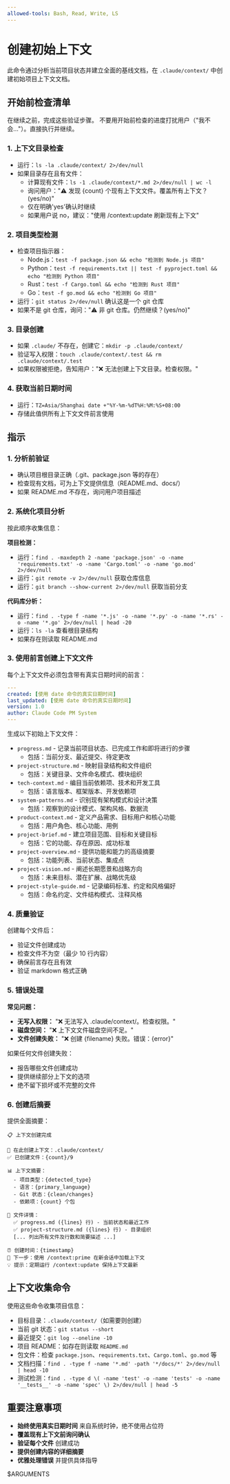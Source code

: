 ```yaml
---
allowed-tools: Bash, Read, Write, LS
---
```


# 创建初始上下文

此命令通过分析当前项目状态并建立全面的基线文档，在 `.claude/context/` 中创建初始项目上下文文档。

## 开始前检查清单

在继续之前，完成这些验证步骤。
不要用开始前检查的进度打扰用户（"我不会..."）。直接执行并继续。

### 1. 上下文目录检查
- 运行：`ls -la .claude/context/ 2>/dev/null`
- 如果目录存在且有文件：
  - 计算现有文件：`ls -1 .claude/context/*.md 2>/dev/null | wc -l`
  - 询问用户："⚠️ 发现 {count} 个现有上下文文件。覆盖所有上下文？(yes/no)"
  - 仅在明确'yes'确认时继续
  - 如果用户说 no，建议："使用 /context:update 刷新现有上下文"

### 2. 项目类型检测
- 检查项目指示器：
  - Node.js：`test -f package.json && echo "检测到 Node.js 项目"`
  - Python：`test -f requirements.txt || test -f pyproject.toml && echo "检测到 Python 项目"`
  - Rust：`test -f Cargo.toml && echo "检测到 Rust 项目"`
  - Go：`test -f go.mod && echo "检测到 Go 项目"`
- 运行：`git status 2>/dev/null` 确认这是一个 git 仓库
- 如果不是 git 仓库，询问："⚠️ 非 git 仓库。仍然继续？(yes/no)"

### 3. 目录创建
- 如果 `.claude/` 不存在，创建它：`mkdir -p .claude/context/`
- 验证写入权限：`touch .claude/context/.test && rm .claude/context/.test`
- 如果权限被拒绝，告知用户："❌ 无法创建上下文目录。检查权限。"

### 4. 获取当前日期时间
- 运行：`TZ=Asia/Shanghai date +"%Y-%m-%dT%H:%M:%S+08:00`
- 存储此值供所有上下文文件前言使用

## 指示

### 1. 分析前验证
- 确认项目根目录正确（.git、package.json 等的存在）
- 检查现有文档，可为上下文提供信息（README.md、docs/）
- 如果 README.md 不存在，询问用户项目描述

### 2. 系统化项目分析
按此顺序收集信息：

**项目检测：**
- 运行：`find . -maxdepth 2 -name 'package.json' -o -name 'requirements.txt' -o -name 'Cargo.toml' -o -name 'go.mod' 2>/dev/null`
- 运行：`git remote -v 2>/dev/null` 获取仓库信息
- 运行：`git branch --show-current 2>/dev/null` 获取当前分支

**代码库分析：**
- 运行：`find . -type f -name '*.js' -o -name '*.py' -o -name '*.rs' -o -name '*.go' 2>/dev/null | head -20`
- 运行：`ls -la` 查看根目录结构
- 如果存在则读取 README.md

### 3. 使用前言创建上下文文件

每个上下文文件必须包含带有真实日期时间的前言：

```yaml
---
created: [使用 date 命令的真实日期时间]
last_updated: [使用 date 命令的真实日期时间]
version: 1.0
author: Claude Code PM System
---
```

生成以下初始上下文文件：
  - `progress.md` - 记录当前项目状态、已完成工作和即将进行的步骤
    - 包括：当前分支、最近提交、待定更改
  - `project-structure.md` - 映射目录结构和文件组织
    - 包括：关键目录、文件命名模式、模块组织
  - `tech-context.md` - 编目当前依赖项、技术和开发工具
    - 包括：语言版本、框架版本、开发依赖项
  - `system-patterns.md` - 识别现有架构模式和设计决策
    - 包括：观察到的设计模式、架构风格、数据流
  - `product-context.md` - 定义产品需求、目标用户和核心功能
    - 包括：用户角色、核心功能、用例
  - `project-brief.md` - 建立项目范围、目标和关键目标
    - 包括：它的功能、存在原因、成功标准
  - `project-overview.md` - 提供功能和能力的高级摘要
    - 包括：功能列表、当前状态、集成点
  - `project-vision.md` - 阐述长期愿景和战略方向
    - 包括：未来目标、潜在扩展、战略优先级
  - `project-style-guide.md` - 记录编码标准、约定和风格偏好
    - 包括：命名约定、文件结构模式、注释风格

### 4. 质量验证

创建每个文件后：
- 验证文件创建成功
- 检查文件不为空（最少 10 行内容）
- 确保前言存在且有效
- 验证 markdown 格式正确

### 5. 错误处理

**常见问题：**
- **无写入权限：** "❌ 无法写入 .claude/context/。检查权限。"
- **磁盘空间：** "❌ 上下文文件磁盘空间不足。"
- **文件创建失败：** "❌ 创建 {filename} 失败。错误：{error}"

如果任何文件创建失败：
- 报告哪些文件创建成功
- 提供继续部分上下文的选项
- 绝不留下损坏或不完整的文件

### 6. 创建后摘要

提供全面摘要：
```
📋 上下文创建完成

📁 在此创建上下文：.claude/context/
✅ 已创建文件：{count}/9

📊 上下文摘要：
  - 项目类型：{detected_type}
  - 语言：{primary_language}
  - Git 状态：{clean/changes}
  - 依赖项：{count} 个包

📝 文件详情：
  ✅ progress.md ({lines} 行) - 当前状态和最近工作
  ✅ project-structure.md ({lines} 行) - 目录组织
  [... 列出所有文件及行数和简要描述 ...]

⏰ 创建时间：{timestamp}
🔄 下一步：使用 /context:prime 在新会话中加载上下文
💡 提示：定期运行 /context:update 保持上下文最新
```

## 上下文收集命令

使用这些命令收集项目信息：
- 目标目录：`.claude/context/`（如需要则创建）
- 当前 git 状态：`git status --short`
- 最近提交：`git log --oneline -10`
- 项目 README：如存在则读取 `README.md`
- 包文件：检查 `package.json`、`requirements.txt`、`Cargo.toml`、`go.mod` 等
- 文档扫描：`find . -type f -name '*.md' -path '*/docs/*' 2>/dev/null | head -10`
- 测试检测：`find . -type d \( -name 'test' -o -name 'tests' -o -name '__tests__' -o -name 'spec' \) 2>/dev/null | head -5`

## 重要注意事项

- **始终使用真实日期时间** 来自系统时钟，绝不使用占位符
- **覆盖现有上下文前询问确认**
- **验证每个文件** 创建成功
- **提供创建内容的详细摘要**
- **优雅处理错误** 并提供具体指导

$ARGUMENTS
